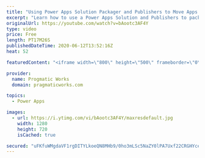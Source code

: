 ```yaml
---
title: "Using Power Apps Solution Packager and Publishers to Move Apps to New Environments"
excerpt: "Learn how to use a Power Apps Solution and Publishers to package a Common Data Services (CDS) set of objects and apps to a new environment.  Learn about creating a new solution, creating your entities and app inside the solution, and then how to package the solution up and import. Also, learn about the"
originalUrl: https://youtube.com/watch?v=bAootc3AF4Y
type: video
price: Free
length: PT17M26S
publishedDateTime: 2020-06-12T13:52:16Z
heat: 52

featuredContent: "<iframe width=\"800\" height=\"500\" frameborder=\"0\" src=\"https://www.youtube.com/embed/bAootc3AF4Y\" allow=\"accelerometer; autoplay; encrypted-media; gyroscope; picture-in-picture\" allowfullscreen></iframe>"

provider:
  name: Progmatic Works
  domain: pragmaticworks.com

topics:
  - Power Apps

images:
  - url: https://i.ytimg.com/vi/bAootc3AF4Y/maxresdefault.jpg
    width: 1280
    height: 720
    isCached: true

secured: "uFKfuWMgdaVF1rgDITYLkoeQN8MHb9/0ho3mLSc5NaZY0lPA7Uxf22CRGHYceUjNi1xwS9IiUWwxhId99Miij3Cxz/uttgT/SMJI/sVUUvWFxTaorhOi/WikgrLP2cvNqfyWfQGtYzdqsZvqLyLW6W99mwKorTYu8aaq29alSJkWx6wc9VI9o4pWx6wyml4v085Dcg2gplYooZGa+MpDTz8doBVGLB3hlu6WkVScAOOXCYtv2AgvEe/yHS+yybqzAj/0cI15tiTlqO7UYfVmmvNbgsxO6ZBIn6Eqgxk0GrV9hNatNqL/RRrVoJQa9WKdGRPBIEVkVb9tWe87vABFETlDP148wGKbDaS/fxxfUw8YUtGtO88dG1YCu+dQZKHaBvK/hESbLwkDDvO6odDbzw==;pgYJHmXVc+eQwZ4mDmVYtw=="
---
```


